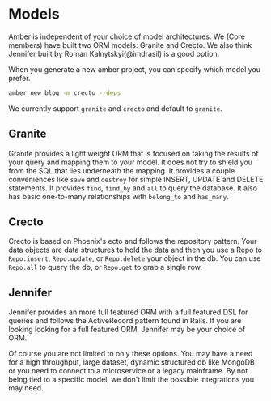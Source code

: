 # Models

Amber is independent of your choice of model architectures. We \(Core members\) have built two ORM models: Granite and Crecto. We also think Jennifer built by Roman Kalnytskyi\(@imdrasil\) is a good option.

When you generate a new amber project, you can specify which model you prefer.

```bash
amber new blog -m crecto --deps
```

We currently support `granite` and `crecto` and default to `granite`.

## Granite

Granite provides a light weight ORM that is focused on taking the results of your query and mapping them to your model. It does not try to shield you from the SQL that lies underneath the mapping. It provides a couple conveniences like `save` and `destroy` for simple INSERT, UPDATE and DELETE statements. It provides `find`, `find_by` and `all` to query the database. It also has basic one-to-many relationships with `belong_to` and `has_many`.

## Crecto

Crecto is based on Phoenix's ecto and follows the repository pattern. Your data objects are data structures to hold the data and then you use a Repo to `Repo.insert`, `Repo.update`, or `Repo.delete` your object in the db. You can use `Repo.all` to query the db, or `Repo.get` to grab a single row.

## Jennifer

Jennifer provides an more full featured ORM with a full featured DSL for queries and follows the ActiveRecord pattern found in Rails. If you are looking looking for a full featured ORM, Jennifer may be your choice of ORM.

Of course you are not limited to only these options. You may have a need for a high throughput, large dataset, dynamic structured db like MongoDB or you need to connect to a microservice or a legacy mainframe. By not being tied to a specific model, we don't limit the possible integrations you may need.


